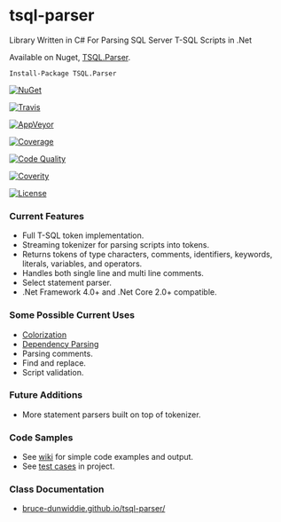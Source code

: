 # tsql-parser
Library Written in C# For Parsing SQL Server T-SQL Scripts in .Net

Available on Nuget, [TSQL.Parser](https://www.nuget.org/packages/TSQL.Parser/).

    Install-Package TSQL.Parser


[![NuGet](https://img.shields.io/nuget/dt/TSQL.Parser.svg)](https://www.nuget.org/packages/TSQL.Parser/)

[![Travis](https://travis-ci.org/bruce-dunwiddie/tsql-parser.svg)](https://travis-ci.org/bruce-dunwiddie/tsql-parser/)

[![AppVeyor](https://ci.appveyor.com/api/projects/status/lcfjc4jox76dia8q?svg=true)](https://ci.appveyor.com/project/bruce-dunwiddie/tsql-parser)

[![Coverage](https://sonarcloud.io/api/project_badges/measure?project=tsqlparser&metric=coverage)](https://sonarcloud.io/component_measures?id=tsqlparser&metric=coverage)

[![Code Quality](https://sonarcloud.io/api/project_badges/measure?project=tsqlparser&metric=alert_status)](https://sonarcloud.io/dashboard?id=tsqlparser)

[![Coverity](https://scan.coverity.com/projects/9334/badge.svg)](https://scan.coverity.com/projects/bruce-dunwiddie-tsql-parser)

[![License](https://img.shields.io/badge/License-Apache%202.0-blue.svg)](https://opensource.org/licenses/Apache-2.0)

### Current Features
- Full T-SQL token implementation.
- Streaming tokenizer for parsing scripts into tokens.
- Returns tokens of type characters, comments, identifiers, keywords, literals, variables, and operators.
- Handles both single line and multi line comments.
- Select statement parser.
- .Net Framework 4.0+ and .Net Core 2.0+ compatible.

### Some Possible Current Uses
- [Colorization](<https://github.com/bruce-dunwiddie/tsql-color>)
- [Dependency Parsing](<https://github.com/bruce-dunwiddie/tsql-depends>)
- Parsing comments.
- Find and replace.
- Script validation.

### Future Additions
- More statement parsers built on top of tokenizer.

### Code Samples
- See [wiki](<https://github.com/bruce-dunwiddie/tsql-parser/wiki/TSQL-Parser-Code-Samples>) for simple code examples and output.
- See [test cases](<https://github.com/bruce-dunwiddie/tsql-parser/tree/master/TSQL_Parser/Tests>) in project.

### Class Documentation
- [bruce-dunwiddie.github.io/tsql-parser/](<http://bruce-dunwiddie.github.io/tsql-parser/>)
